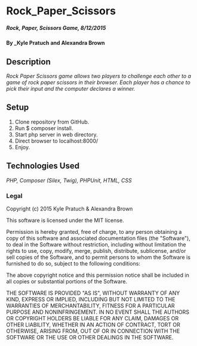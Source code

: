 # Rock_Paper_Scissors

##### _Rock, Paper, Scissors Game, 8/12/2015_

#### By _Kyle Pratuch and Alexandra Brown

## Description

_Rock Paper Scissors game allows two players to challenge each other to a game of rock paper scissors in their browser. Each player has a chance to pick their input and the computer declares a winner._

## Setup

1. Clone repository from GitHub.
2. Run $ composer install.
3. Start php server in web directory.
4. Direct browser to localhost:8000/
5. Enjoy.

## Technologies Used

_PHP, Composer (Silex, Twig), PHPUnit, HTML, CSS_

### Legal

Copyright (c) 2015 Kyle Pratuch & Alexandra Brown

This software is licensed under the MIT license.

Permission is hereby granted, free of charge, to any person obtaining a copy
of this software and associated documentation files (the "Software"), to deal
in the Software without restriction, including without limitation the rights
to use, copy, modify, merge, publish, distribute, sublicense, and/or sell
copies of the Software, and to permit persons to whom the Software is
furnished to do so, subject to the following conditions:

The above copyright notice and this permission notice shall be included in
all copies or substantial portions of the Software.

THE SOFTWARE IS PROVIDED "AS IS", WITHOUT WARRANTY OF ANY KIND, EXPRESS OR
IMPLIED, INCLUDING BUT NOT LIMITED TO THE WARRANTIES OF MERCHANTABILITY,
FITNESS FOR A PARTICULAR PURPOSE AND NONINFRINGEMENT. IN NO EVENT SHALL THE
AUTHORS OR COPYRIGHT HOLDERS BE LIABLE FOR ANY CLAIM, DAMAGES OR OTHER
LIABILITY, WHETHER IN AN ACTION OF CONTRACT, TORT OR OTHERWISE, ARISING FROM,
OUT OF OR IN CONNECTION WITH THE SOFTWARE OR THE USE OR OTHER DEALINGS IN
THE SOFTWARE.
